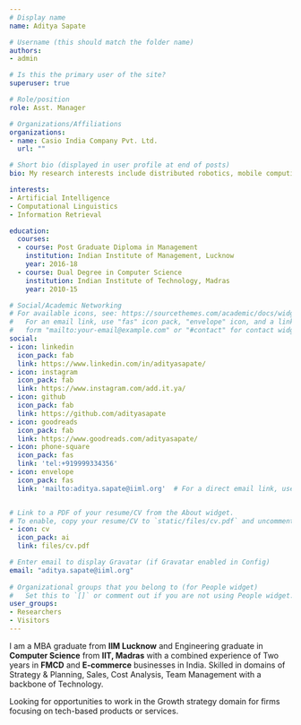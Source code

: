 ```yaml
---
# Display name
name: Aditya Sapate

# Username (this should match the folder name)
authors:
- admin

# Is this the primary user of the site?
superuser: true

# Role/position
role: Asst. Manager

# Organizations/Affiliations
organizations:
- name: Casio India Company Pvt. Ltd.
  url: ""

# Short bio (displayed in user profile at end of posts)
bio: My research interests include distributed robotics, mobile computing and programmable matter.

interests:
- Artificial Intelligence
- Computational Linguistics
- Information Retrieval

education:
  courses:
  - course: Post Graduate Diploma in Management
    institution: Indian Institute of Management, Lucknow
    year: 2016-18
  - course: Dual Degree in Computer Science
    institution: Indian Institute of Technology, Madras
    year: 2010-15

# Social/Academic Networking
# For available icons, see: https://sourcethemes.com/academic/docs/widgets/#icons
#   For an email link, use "fas" icon pack, "envelope" icon, and a link in the
#   form "mailto:your-email@example.com" or "#contact" for contact widget.
social:
- icon: linkedin
  icon_pack: fab
  link: https://www.linkedin.com/in/adityasapate/
- icon: instagram
  icon_pack: fab
  link: https://www.instagram.com/add.it.ya/
- icon: github
  icon_pack: fab
  link: https://github.com/adityasapate
- icon: goodreads
  icon_pack: fab
  link: https://www.goodreads.com/adityasapate/
- icon: phone-square
  icon_pack: fas
  link: 'tel:+919999334356'  
- icon: envelope
  icon_pack: fas
  link: 'mailto:aditya.sapate@iiml.org'  # For a direct email link, use "mailto:test@example.org".


# Link to a PDF of your resume/CV from the About widget.
# To enable, copy your resume/CV to `static/files/cv.pdf` and uncomment the lines below.
- icon: cv
  icon_pack: ai
  link: files/cv.pdf

# Enter email to display Gravatar (if Gravatar enabled in Config)
email: "aditya.sapate@iiml.org"
  
# Organizational groups that you belong to (for People widget)
#   Set this to `[]` or comment out if you are not using People widget.  
user_groups:
- Researchers
- Visitors
---
```


I am a MBA graduate from <b>IIM Lucknow</b> and Engineering graduate in <b>Computer Science</b> from <b>IIT, Madras</b> with a combined experience of Two years in <b>FMCD</b> and <b>E-commerce</b> businesses in India. Skilled in domains of Strategy & Planning, Sales, Cost Analysis, Team Management with a backbone of Technology. 

Looking for opportunities to work in the Growth strategy domain for firms focusing on tech-based products or services.